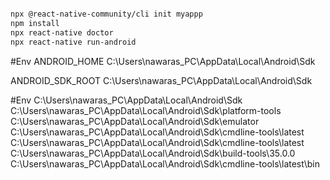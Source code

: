 ```sh

npx @react-native-community/cli init myappp
npm install
npx react-native doctor
npx react-native run-android

```

#Env
ANDROID_HOME
C:\Users\nawaras_PC\AppData\Local\Android\Sdk

ANDROID_SDK_ROOT
C:\Users\nawaras_PC\AppData\Local\Android\Sdk


#Env
C:\Users\nawaras_PC\AppData\Local\Android\Sdk
C:\Users\nawaras_PC\AppData\Local\Android\Sdk\platform-tools
C:\Users\nawaras_PC\AppData\Local\Android\Sdk\emulator
C:\Users\nawaras_PC\AppData\Local\Android\Sdk\cmdline-tools\latest
C:\Users\nawaras_PC\AppData\Local\Android\Sdk\cmdline-tools\latest
C:\Users\nawaras_PC\AppData\Local\Android\Sdk\build-tools\35.0.0
C:\Users\nawaras_PC\AppData\Local\Android\Sdk\cmdline-tools\latest\bin
